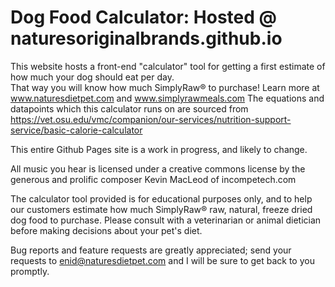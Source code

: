 # Dog Food Calculator: Hosted @ naturesoriginalbrands.github.io
This website hosts a front-end "calculator" tool for getting a first estimate of how much your dog should eat per day.  
That way you will know how much SimplyRaw® to purchase!  Learn more at www.naturesdietpet.com and www.simplyrawmeals.com
The equations and datapoints which this calculator runs on are sourced from https://vet.osu.edu/vmc/companion/our-services/nutrition-support-service/basic-calorie-calculator

This entire Github Pages site is a work in progress, and likely to change.

All music you hear is licensed under a creative commons license by the generous and prolific composer Kevin MacLeod of incompetech.com

The calculator tool provided is for educational purposes only, and to help our customers estimate how much SimplyRaw® raw, natural, freeze dried dog food to purchase.  Please consult with a veterinarian or animal dietician before making decisions about your pet's diet.

Bug reports and feature requests are greatly appreciated; send your requests to enid@naturesdietpet.com and I will be sure to get back to you promptly.
